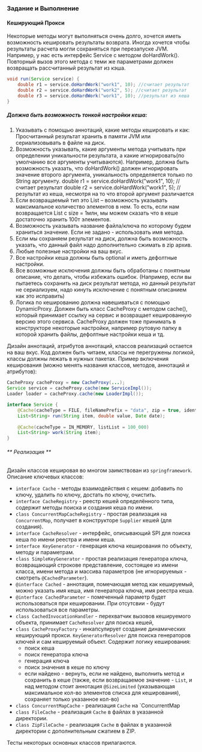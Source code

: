 ### Задание и Выполнение

#### Кеширующий Прокси
Некоторые методы могут выполняться очень долго, хочется иметь возможность
кешировать результаты возврата. Иногда хочется чтобы результаты расчета могли
сохраняться при перезапуске JVM.
Например, у нас есть интерфейс Service c методом doHardWork(). Повторный
вызов этого метода с теми же параметрами должен возвращать рассчитанный
результат из кэша.

```java
void run(Service service) {
    double r1 = service.doHardWork("work1", 10); //считает результат
    double r2 = service.doHardWork("work2", 5); //считает результат
    double r3 = service.doHardWork("work1", 10); //результат из кеша
}
```

##### Должна быть возможность тонкой настройки кеша:
1. Указывать с помощью аннотаций, какие методы кешировать и как:
   Просчитанный результат хранить в памяти JVM или сериализовывать в файле
   на диск.
2. Возможность указывать, какие аргументы метода учитывать при определении
   уникальности результата, а какие игнорировать(по умолчанию все
   аргументы учитываются). Например, должна быть возможность указать, что
   doHardWork() должен игнорировать значение второго аргумента,
   уникальность определяется только по String аргументу.
   double r1 = service.doHardWork("work1", 10); //считает результат
   double r2 = service.doHardWork("work1", 5); // результат из кеша, несмотря на то что
   второй аргумент различается
3. Если возвращаемый тип это List – возможность указывать максимальное
   количество элементов в нем. То есть, если нам возвращается List с size
   = 1млн, мы можем сказать что в кеше достаточно хранить 100т элементов.
4. Возможность указывать название файла/ключа по которому будем храниться
   значение. Если не задано - использовать имя метода.
5. Если мы сохраняем результат на диск, должна быть возможность указать,
   что данный файл надо дополнительно сжимать в zip архив.
6. Любые полезные настройки на ваш вкус.
7. Все настройки кеша должны быть optional и иметь дефолтные настройки.
8. Все возможные исключения должны быть обработаны с понятным описание, что
   делать, чтобы избежать ошибок. (Например, если вы пытаетесь сохранить на
   диск результат метода, но данный результат не сериализуем, надо кинуть
   исключение с понятным описанием как это исправить)
9. Логика по кешированию должна навешиваться с помощью DynamicProxy. Должен
   быть класс CacheProxy с методом cache(), который принимает ссылку на
   сервис и возвращает кешированную версию этого сервиса. CacheProxy
   должен тоже принимать в конструкторе некоторые настройки, например
   рутовую папку в которой хранить файлы, дефолтные настройки кеша и тд.

Дизайн аннотаций, атрибутов аннотаций, классов реализаций остается на ваш вкус.
Код должен быть читаем, классы не перегружены логикой, классы должны лежать в нужных пакетах.
Пример включения кеширования (можно менять названия классов, методов, аннотаций и атрибутов):

```java
CacheProxy cacheProxy = new CacheProxy(...);
Service service = cacheProxy.cache(new ServiceImpl());
Loader loader = cacheProxy.cache(new LoaderImpl());

interface Service {
    @Cache(cacheType = FILE, fileNamePrefix = "data", zip = true, identityBy = {String.class, double.class})
    List<String> run(String item, double value, Date date);
    
    @Cache(cacheType = IN_MEMORY, listList = 100_000)
    List<String> work(String item);
}
```

###### ** Реализация **
Дизайн классов кешировая во многом заимствован из `springframework`.
Описание ключевых классов:
* `interface Cache` - методы взаимодействия с кешем: добавить по ключу, удалить по ключу, достать по ключу, очистить.
* `interface CacheRegistry` - реестр кешей определённого типа, содержит методы поиска и создания кеша по имени.
* `class ConcurrentMapCacheRegistry` - простая реализация на `ConcurrentMap`, получает в конструкторе `Supplier` кешей (для создания).
* `interface CacheResolver` - интерфейс, описывающий SPI для поиска кеша по имени реестра и имени кеша.
* `interface KeyGenerator` - генерация ключа кеширования по объекту, методу и параметрам.
* `class SimpleKeyGenerator` - простая реализация генератора ключа, возвращающий строкове представление, состоящее из имени класса, 
имени метода и массива параметров (не игнорируемых - смотреть `@CachedParameter`).
* `@interface Cached` - аннотация, помечающая метод как кешируемый, можно указать имя кеша, имя генератора ключа, имя реестра кеша.
* `@interface CachedParameter` - помеченный параметр будет использоваться при кешировании. При отсутсвии - будут использоваться все параметры.
* `class CachedInvocationHandler` - перехватчик вызовов кешируемого объекта, принимает `CacheResolver` для поиска кешей, 
* `class CacheProxyFactory` - инкапсулирует создание динамических кеширующий прокси. 
`KeyGeneratorResolver` для поиска генераторов ключей и сам кешируемый объект. Содержит логику кеширования:
  * поиск кеша
  * поиск генератора ключа
  * генерация ключа
  * поиск значения в кеше по ключу
  * если найдено - вернуть, если не найдено, выполнить метод и сохранить в кеше
    (также, если возвращаемое значение - `List`, и над методом стоит аннотация `@SizeLimited` (указывающая максимальное кол-во элементов списка для кеширования), сохраняет только указанное кол-во)
* `class ConcurrentMapCache` - реализация `Cache` на `ConcurrentMap
* `class FileCache` - реализация `Cache` в файлах в указанной директории.
* `class ZipFileCache` - реализация `Cache` в файлах в указанной директории с дополнительным сжатием в ZIP.

Тесты некоторых основных классов прилагаются.